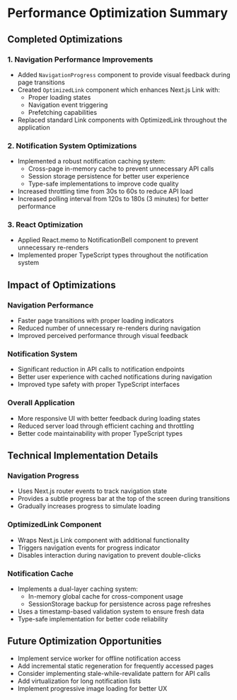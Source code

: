 # Performance Optimization Summary

## Completed Optimizations

### 1. Navigation Performance Improvements
- Added `NavigationProgress` component to provide visual feedback during page transitions
- Created `OptimizedLink` component which enhances Next.js Link with:
  - Proper loading states
  - Navigation event triggering
  - Prefetching capabilities
- Replaced standard Link components with OptimizedLink throughout the application

### 2. Notification System Optimizations
- Implemented a robust notification caching system:
  - Cross-page in-memory cache to prevent unnecessary API calls
  - Session storage persistence for better user experience
  - Type-safe implementations to improve code quality
- Increased throttling time from 30s to 60s to reduce API load
- Increased polling interval from 120s to 180s (3 minutes) for better performance

### 3. React Optimization
- Applied React.memo to NotificationBell component to prevent unnecessary re-renders
- Implemented proper TypeScript types throughout the notification system

## Impact of Optimizations

### Navigation Performance
- Faster page transitions with proper loading indicators
- Reduced number of unnecessary re-renders during navigation
- Improved perceived performance through visual feedback

### Notification System
- Significant reduction in API calls to notification endpoints
- Better user experience with cached notifications during navigation
- Improved type safety with proper TypeScript interfaces

### Overall Application
- More responsive UI with better feedback during loading states
- Reduced server load through efficient caching and throttling
- Better code maintainability with proper TypeScript types

## Technical Implementation Details

### Navigation Progress
- Uses Next.js router events to track navigation state
- Provides a subtle progress bar at the top of the screen during transitions
- Gradually increases progress to simulate loading

### OptimizedLink Component
- Wraps Next.js Link component with additional functionality
- Triggers navigation events for progress indicator
- Disables interaction during navigation to prevent double-clicks

### Notification Cache
- Implements a dual-layer caching system:
  - In-memory global cache for cross-component usage
  - SessionStorage backup for persistence across page refreshes
- Uses a timestamp-based validation system to ensure fresh data
- Type-safe implementation for better code reliability

## Future Optimization Opportunities
- Implement service worker for offline notification access
- Add incremental static regeneration for frequently accessed pages
- Consider implementing stale-while-revalidate pattern for API calls
- Add virtualization for long notification lists
- Implement progressive image loading for better UX
